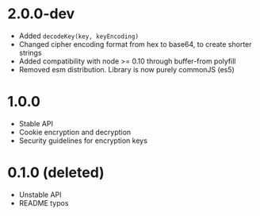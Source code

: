 2.0.0-dev
===
* Added `decodeKey(key, keyEncoding)`
* Changed cipher encoding format from hex to base64, to create shorter strings
* Added compatibility with node >= 0.10 through buffer-from polyfill
* Removed esm distribution. Library is now purely commonJS (es5)

1.0.0
===
* Stable API
* Cookie encryption and decryption
* Security guidelines for encryption keys


0.1.0 (deleted)
===
* Unstable API
* README typos